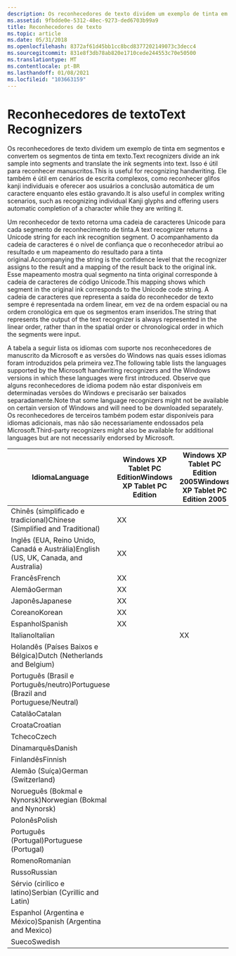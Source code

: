 ```yaml
---
description: Os reconhecedores de texto dividem um exemplo de tinta em segmentos e convertem os segmentos de tinta em texto.
ms.assetid: 9fbdde0e-5312-48ec-9273-ded6703b99a9
title: Reconhecedores de texto
ms.topic: article
ms.date: 05/31/2018
ms.openlocfilehash: 8372af61d45bb1cc8bcd8377202149073c3decc4
ms.sourcegitcommit: 831e8f3db78ab820e1710cede244553c70e50500
ms.translationtype: MT
ms.contentlocale: pt-BR
ms.lasthandoff: 01/08/2021
ms.locfileid: "103663159"
---
```

# <a name="text-recognizers"></a><span data-ttu-id="95bb8-103">Reconhecedores de texto</span><span class="sxs-lookup"><span data-stu-id="95bb8-103">Text Recognizers</span></span>

<span data-ttu-id="95bb8-104">Os reconhecedores de texto dividem um exemplo de tinta em segmentos e convertem os segmentos de tinta em texto.</span><span class="sxs-lookup"><span data-stu-id="95bb8-104">Text recognizers divide an ink sample into segments and translate the ink segments into text.</span></span> <span data-ttu-id="95bb8-105">Isso é útil para reconhecer manuscritos.</span><span class="sxs-lookup"><span data-stu-id="95bb8-105">This is useful for recognizing handwriting.</span></span> <span data-ttu-id="95bb8-106">Ele também é útil em cenários de escrita complexos, como reconhecer glifos kanji individuais e oferecer aos usuários a conclusão automática de um caractere enquanto eles estão gravando.</span><span class="sxs-lookup"><span data-stu-id="95bb8-106">It is also useful in complex writing scenarios, such as recognizing individual Kanji glyphs and offering users automatic completion of a character while they are writing it.</span></span>

<span data-ttu-id="95bb8-107">Um reconhecedor de texto retorna uma cadeia de caracteres Unicode para cada segmento de reconhecimento de tinta.</span><span class="sxs-lookup"><span data-stu-id="95bb8-107">A text recognizer returns a Unicode string for each ink recognition segment.</span></span> <span data-ttu-id="95bb8-108">O acompanhamento da cadeia de caracteres é o nível de confiança que o reconhecedor atribui ao resultado e um mapeamento do resultado para a tinta original.</span><span class="sxs-lookup"><span data-stu-id="95bb8-108">Accompanying the string is the confidence level that the recognizer assigns to the result and a mapping of the result back to the original ink.</span></span> <span data-ttu-id="95bb8-109">Esse mapeamento mostra qual segmento na tinta original corresponde à cadeia de caracteres de código Unicode.</span><span class="sxs-lookup"><span data-stu-id="95bb8-109">This mapping shows which segment in the original ink corresponds to the Unicode code string.</span></span> <span data-ttu-id="95bb8-110">A cadeia de caracteres que representa a saída do reconhecedor de texto sempre é representada na ordem linear, em vez de na ordem espacial ou na ordem cronológica em que os segmentos eram inseridos.</span><span class="sxs-lookup"><span data-stu-id="95bb8-110">The string that represents the output of the text recognizer is always represented in the linear order, rather than in the spatial order or chronological order in which the segments were input.</span></span>

<span data-ttu-id="95bb8-111">A tabela a seguir lista os idiomas com suporte nos reconhecedores de manuscrito da Microsoft e as versões do Windows nas quais esses idiomas foram introduzidos pela primeira vez.</span><span class="sxs-lookup"><span data-stu-id="95bb8-111">The following table lists the languages supported by the Microsoft handwriting recognizers and the Windows versions in which these languages were first introduced.</span></span> <span data-ttu-id="95bb8-112">Observe que alguns reconhecedores de idioma podem não estar disponíveis em determinadas versões do Windows e precisarão ser baixados separadamente.</span><span class="sxs-lookup"><span data-stu-id="95bb8-112">Note that some language recognizers might not be available on certain version of Windows and will need to be downloaded separately.</span></span> <span data-ttu-id="95bb8-113">Os reconhecedores de terceiros também podem estar disponíveis para idiomas adicionais, mas não são necessariamente endossados pela Microsoft.</span><span class="sxs-lookup"><span data-stu-id="95bb8-113">Third-party recognizers might also be available for additional languages but are not necessarily endorsed by Microsoft.</span></span>



| <span data-ttu-id="95bb8-114">Idioma</span><span class="sxs-lookup"><span data-stu-id="95bb8-114">Language</span></span>                                   | <span data-ttu-id="95bb8-115">Windows XP Tablet PC Edition</span><span class="sxs-lookup"><span data-stu-id="95bb8-115">Windows XP Tablet PC Edition</span></span> | <span data-ttu-id="95bb8-116">Windows XP Tablet PC Edition 2005</span><span class="sxs-lookup"><span data-stu-id="95bb8-116">Windows XP Tablet PC Edition 2005</span></span> | <span data-ttu-id="95bb8-117">Windows Vista</span><span class="sxs-lookup"><span data-stu-id="95bb8-117">Windows Vista</span></span> | <span data-ttu-id="95bb8-118">Windows 7</span><span class="sxs-lookup"><span data-stu-id="95bb8-118">Windows 7</span></span> |
|--------------------------------------------|------------------------------|-----------------------------------|---------------|-----------|
| <span data-ttu-id="95bb8-119">Chinês (simplificado e tradicional)</span><span class="sxs-lookup"><span data-stu-id="95bb8-119">Chinese (Simplified and Traditional)</span></span>       | <span data-ttu-id="95bb8-120">X</span><span class="sxs-lookup"><span data-stu-id="95bb8-120">X</span></span>                            |                                   |               |           |
| <span data-ttu-id="95bb8-121">Inglês (EUA, Reino Unido, Canadá e Austrália)</span><span class="sxs-lookup"><span data-stu-id="95bb8-121">English (US, UK, Canada, and Australia)</span></span>    | <span data-ttu-id="95bb8-122">X</span><span class="sxs-lookup"><span data-stu-id="95bb8-122">X</span></span>                            |                                   |               |           |
| <span data-ttu-id="95bb8-123">Francês</span><span class="sxs-lookup"><span data-stu-id="95bb8-123">French</span></span>                                     | <span data-ttu-id="95bb8-124">X</span><span class="sxs-lookup"><span data-stu-id="95bb8-124">X</span></span>                            |                                   |               |           |
| <span data-ttu-id="95bb8-125">Alemão</span><span class="sxs-lookup"><span data-stu-id="95bb8-125">German</span></span>                                     | <span data-ttu-id="95bb8-126">X</span><span class="sxs-lookup"><span data-stu-id="95bb8-126">X</span></span>                            |                                   |               |           |
| <span data-ttu-id="95bb8-127">Japonês</span><span class="sxs-lookup"><span data-stu-id="95bb8-127">Japanese</span></span>                                   | <span data-ttu-id="95bb8-128">X</span><span class="sxs-lookup"><span data-stu-id="95bb8-128">X</span></span>                            |                                   |               |           |
| <span data-ttu-id="95bb8-129">Coreano</span><span class="sxs-lookup"><span data-stu-id="95bb8-129">Korean</span></span>                                     | <span data-ttu-id="95bb8-130">X</span><span class="sxs-lookup"><span data-stu-id="95bb8-130">X</span></span>                            |                                   |               |           |
| <span data-ttu-id="95bb8-131">Espanhol</span><span class="sxs-lookup"><span data-stu-id="95bb8-131">Spanish</span></span>                                    | <span data-ttu-id="95bb8-132">X</span><span class="sxs-lookup"><span data-stu-id="95bb8-132">X</span></span>                            |                                   |               |           |
| <span data-ttu-id="95bb8-133">Italiano</span><span class="sxs-lookup"><span data-stu-id="95bb8-133">Italian</span></span>                                    |                              | <span data-ttu-id="95bb8-134">X</span><span class="sxs-lookup"><span data-stu-id="95bb8-134">X</span></span>                                 |               |           |
| <span data-ttu-id="95bb8-135">Holandês (Países Baixos e Bélgica)</span><span class="sxs-lookup"><span data-stu-id="95bb8-135">Dutch (Netherlands and Belgium)</span></span>            |                              |                                   | <span data-ttu-id="95bb8-136">X</span><span class="sxs-lookup"><span data-stu-id="95bb8-136">X</span></span>             |           |
| <span data-ttu-id="95bb8-137">Português (Brasil e Português/neutro)</span><span class="sxs-lookup"><span data-stu-id="95bb8-137">Portuguese (Brazil and Portuguese/Neutral)</span></span> |                              |                                   | <span data-ttu-id="95bb8-138">X</span><span class="sxs-lookup"><span data-stu-id="95bb8-138">X</span></span>             |           |
| <span data-ttu-id="95bb8-139">Catalão</span><span class="sxs-lookup"><span data-stu-id="95bb8-139">Catalan</span></span>                                    |                              |                                   |               | <span data-ttu-id="95bb8-140">X</span><span class="sxs-lookup"><span data-stu-id="95bb8-140">X</span></span>         |
| <span data-ttu-id="95bb8-141">Croata</span><span class="sxs-lookup"><span data-stu-id="95bb8-141">Croatian</span></span>                                   |                              |                                   |               | <span data-ttu-id="95bb8-142">X</span><span class="sxs-lookup"><span data-stu-id="95bb8-142">X</span></span>         |
| <span data-ttu-id="95bb8-143">Tcheco</span><span class="sxs-lookup"><span data-stu-id="95bb8-143">Czech</span></span>                                      |                              |                                   |               | <span data-ttu-id="95bb8-144">X</span><span class="sxs-lookup"><span data-stu-id="95bb8-144">X</span></span>         |
| <span data-ttu-id="95bb8-145">Dinamarquês</span><span class="sxs-lookup"><span data-stu-id="95bb8-145">Danish</span></span>                                     |                              |                                   |               | <span data-ttu-id="95bb8-146">X</span><span class="sxs-lookup"><span data-stu-id="95bb8-146">X</span></span>         |
| <span data-ttu-id="95bb8-147">Finlandês</span><span class="sxs-lookup"><span data-stu-id="95bb8-147">Finnish</span></span>                                    |                              |                                   |               | <span data-ttu-id="95bb8-148">X</span><span class="sxs-lookup"><span data-stu-id="95bb8-148">X</span></span>         |
| <span data-ttu-id="95bb8-149">Alemão (Suíça)</span><span class="sxs-lookup"><span data-stu-id="95bb8-149">German (Switzerland)</span></span>                       |                              |                                   |               | <span data-ttu-id="95bb8-150">X</span><span class="sxs-lookup"><span data-stu-id="95bb8-150">X</span></span>         |
| <span data-ttu-id="95bb8-151">Norueguês (Bokmal e Nynorsk)</span><span class="sxs-lookup"><span data-stu-id="95bb8-151">Norwegian (Bokmal and Nynorsk)</span></span>             |                              |                                   |               | <span data-ttu-id="95bb8-152">X</span><span class="sxs-lookup"><span data-stu-id="95bb8-152">X</span></span>         |
| <span data-ttu-id="95bb8-153">Polonês</span><span class="sxs-lookup"><span data-stu-id="95bb8-153">Polish</span></span>                                     |                              |                                   |               | <span data-ttu-id="95bb8-154">X</span><span class="sxs-lookup"><span data-stu-id="95bb8-154">X</span></span>         |
| <span data-ttu-id="95bb8-155">Português (Portugal)</span><span class="sxs-lookup"><span data-stu-id="95bb8-155">Portuguese (Portugal)</span></span>                      |                              |                                   |               | <span data-ttu-id="95bb8-156">X</span><span class="sxs-lookup"><span data-stu-id="95bb8-156">X</span></span>         |
| <span data-ttu-id="95bb8-157">Romeno</span><span class="sxs-lookup"><span data-stu-id="95bb8-157">Romanian</span></span>                                   |                              |                                   |               | <span data-ttu-id="95bb8-158">X</span><span class="sxs-lookup"><span data-stu-id="95bb8-158">X</span></span>         |
| <span data-ttu-id="95bb8-159">Russo</span><span class="sxs-lookup"><span data-stu-id="95bb8-159">Russian</span></span>                                    |                              |                                   |               | <span data-ttu-id="95bb8-160">X</span><span class="sxs-lookup"><span data-stu-id="95bb8-160">X</span></span>         |
| <span data-ttu-id="95bb8-161">Sérvio (cirílico e latino)</span><span class="sxs-lookup"><span data-stu-id="95bb8-161">Serbian (Cyrillic and Latin)</span></span>               |                              |                                   |               | <span data-ttu-id="95bb8-162">X</span><span class="sxs-lookup"><span data-stu-id="95bb8-162">X</span></span>         |
| <span data-ttu-id="95bb8-163">Espanhol (Argentina e México)</span><span class="sxs-lookup"><span data-stu-id="95bb8-163">Spanish (Argentina and Mexico)</span></span>             |                              |                                   |               | <span data-ttu-id="95bb8-164">X</span><span class="sxs-lookup"><span data-stu-id="95bb8-164">X</span></span>         |
| <span data-ttu-id="95bb8-165">Sueco</span><span class="sxs-lookup"><span data-stu-id="95bb8-165">Swedish</span></span>                                    |                              |                                   |               | <span data-ttu-id="95bb8-166">X</span><span class="sxs-lookup"><span data-stu-id="95bb8-166">X</span></span>         |



 

 

 



